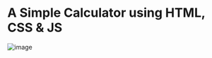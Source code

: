 # A Simple Calculator using HTML, CSS & JS

![image](https://user-images.githubusercontent.com/77445506/195329439-ba86a45f-1b2b-450c-97a1-b1953aec4ef7.png)
